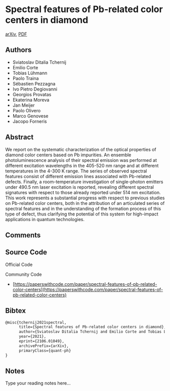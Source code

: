 
# Spectral features of Pb-related color centers in diamond

[arXiv](https://arxiv.org/abs/2106.01049), [PDF](https://arxiv.org/pdf/2106.01049.pdf)

## Authors

- Sviatoslav Ditalia Tchernij
- Emilio Corte
- Tobias Lühmann
- Paolo Traina
- Sébastien Pezzagna
- Ivo Pietro Degiovanni
- Georgios Provatas
- Ekaterina Moreva
- Jan Meijer
- Paolo Olivero
- Marco Genovese
- Jacopo Forneris

## Abstract

We report on the systematic characterization of the optical properties of diamond color centers based on Pb impurities. An ensemble photoluminescence analysis of their spectral emission was performed at different excitation wavelengths in the 405-520 nm range and at different temperatures in the 4-300 K range. The series of observed spectral features consist of different emission lines associated with Pb-related defects. Finally, a room-temperature investigation of single-photon emitters under 490.5 nm laser excitation is reported, revealing different spectral signatures with respect to those already reported under 514 nm excitation. This work represents a substantial progress with respect to previous studies on Pb-related color centers, both in the attribution of an articulated series of spectral features and in the understanding of the formation process of this type of defect, thus clarifying the potential of this system for high-impact applications in quantum technologies.

## Comments



## Source Code

Official Code



Community Code

- [https://paperswithcode.com/paper/spectral-features-of-pb-related-color-centers](https://paperswithcode.com/paper/spectral-features-of-pb-related-color-centers)

## Bibtex

```tex
@misc{tchernij2021spectral,
      title={Spectral features of Pb-related color centers in diamond}, 
      author={Sviatoslav Ditalia Tchernij and Emilio Corte and Tobias Lühmann and Paolo Traina and Sébastien Pezzagna and Ivo Pietro Degiovanni and Georgios Provatas and Ekaterina Moreva and Jan Meijer and Paolo Olivero and Marco Genovese and Jacopo Forneris},
      year={2021},
      eprint={2106.01049},
      archivePrefix={arXiv},
      primaryClass={quant-ph}
}
```

## Notes

Type your reading notes here...

